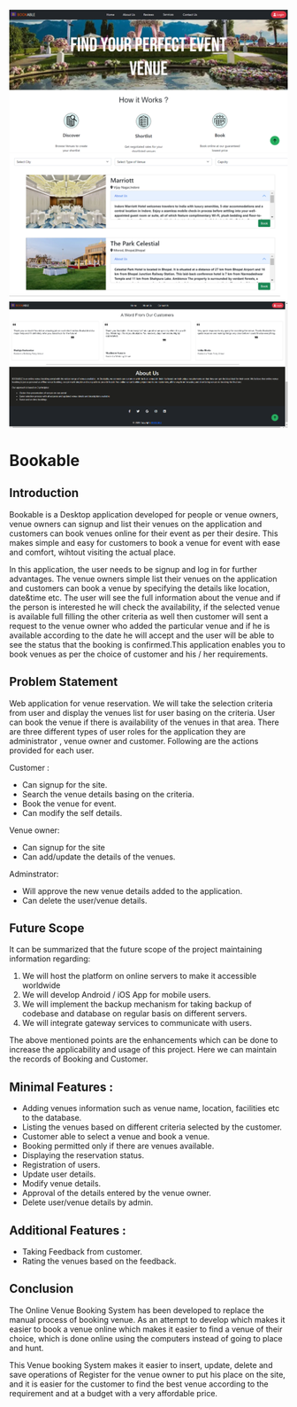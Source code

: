 ![logo](https://github.com/GurdeepSingh-767/bookable/blob/main/screenshots/Final_Bookable.png)
![logo](https://github.com/GurdeepSingh-767/bookable/blob/main/screenshots/img7.png)
![logo](https://github.com/GurdeepSingh-767/bookable/blob/main/screenshots/img3.png)
# Bookable
## Introduction

Bookable is a Desktop application developed for people or venue owners, venue owners can signup and list their venues on the application and customers can book venues online for their event as per their desire. This makes simple and easy for customers to book a venue for event with ease and comfort, wihtout visiting the actual place.  

In this application, the user needs to be signup and log in for further advantages. The venue owners simple list their venues on the application and customers can book a venue by specifying the details like location, date&time etc. The user will see the full information about the venue and if the person is interested he will check the availability, if the selected venue is available full filling the other criteria as well then customer will sent a request to the venue owner who added the particular venue and if he is available according to the date he will accept and the user will be able to see the status that the booking is confirmed.This application enables you to book venues as per the choice of customer and his / her requirements.

## Problem Statement

Web application for venue reservation. We will take the selection criteria from user and display the venues list for user basing on the criteria. User can book the venue if there is availability of the venues in that area. There are three different types of user roles for the application they are administrator , venue owner and customer. Following are the actions provided for each user.

Customer :

* Can signup for the site.
* Search the venue details basing on the criteria.
* Book the venue for event.
* Can modify the self details.

Venue owner:

* Can signup for the site
* Can add/update the details of the venues.

Adminstrator:

* Will approve the new venue details added to the application.
* Can delete the user/venue details.

## Future Scope

It can be summarized that the future scope of the project maintaining information regarding:

1. We will host the platform on online servers to make it accessible worldwide
2. We will develop Android / iOS App for mobile users.
3. We will implement the backup mechanism for taking backup of codebase and database on regular basis on different servers.
4. We will integrate gateway services to communicate with users.

The above mentioned points are the enhancements which can be done to increase the applicability and usage of this project.
Here we can maintain the records of Booking and Customer. 

## Minimal Features :

*  Adding venues information such as venue name, location, facilities etc to the database.
* Listing the venues based on different criteria selected by the customer.
* Customer able to select a venue and book a venue.
* Booking permitted only if there are venues available.
* Displaying the reservation status.
* Registration of users.
* Update user details.
* Modify venue details.
* Approval of the details entered by the venue owner.
* Delete user/venue details by admin.

## Additional Features :

* Taking Feedback from customer.
* Rating the venues based on the feedback.

## Conclusion

The Online Venue Booking System has been developed to replace the manual process of booking venue. As an attempt to develop which makes it easier to book a venue online which makes it easier to find a venue of their choice, which is done online using the computers instead of going to place and hunt.

This Venue booking System makes it easier to insert, update, delete and save operations of Register for the venue owner to put his place on the site, and it is easier for the customer to find the best venue according to the requirement and at a budget with a very affordable price. 
